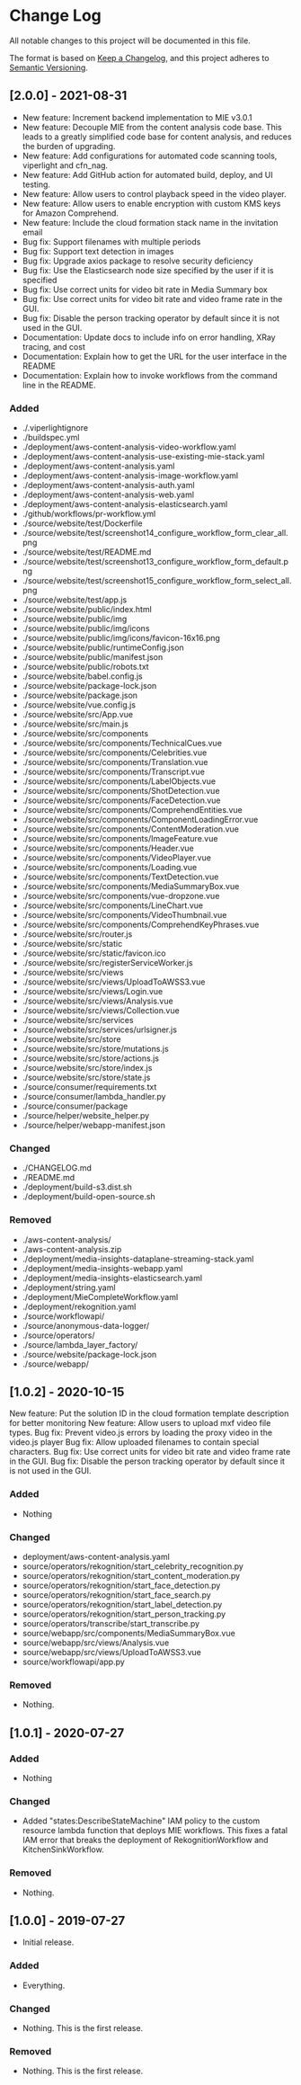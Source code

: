 # Change Log
All notable changes to this project will be documented in this file.

The format is based on [Keep a Changelog](https://keepachangelog.com/en/1.0.0/),
and this project adheres to [Semantic Versioning](https://semver.org/spec/v2.0.0.html).

## [2.0.0] - 2021-08-31

- New feature: Increment backend implementation to MIE v3.0.1
- New feature: Decouple MIE from the content analysis code base. This leads to a greatly simplified code base for content analysis, and reduces the burden of upgrading.
- New feature: Add configurations for automated code scanning tools, viperlight and cfn_nag.
- New feature: Add GitHub action for automated build, deploy, and UI testing.
- New feature: Allow users to control playback speed in the video player.
- New feature: Allow users to enable encryption with custom KMS keys for Amazon Comprehend.
- New feature: Include the cloud formation stack name in the invitation email
- Bug fix: Support filenames with multiple periods
- Bug fix: Support text detection in images
- Bug fix: Upgrade axios package to resolve security deficiency
- Bug fix: Use the Elasticsearch node size specified by the user if it is specified
- Bug fix: Use correct units for video bit rate in Media Summary box
- Bug fix: Use correct units for video bit rate and video frame rate in the GUI.
- Bug fix: Disable the person tracking operator by default since it is not used in the GUI.
- Documentation: Update docs to include info on error handling, XRay tracing, and cost
- Documentation: Explain how to get the URL for the user interface in the README
- Documentation: Explain how to invoke workflows from the command line in the README.

### Added
- ./.viperlightignore
- ./buildspec.yml
- ./deployment/aws-content-analysis-video-workflow.yaml
- ./deployment/aws-content-analysis-use-existing-mie-stack.yaml
- ./deployment/aws-content-analysis.yaml
- ./deployment/aws-content-analysis-image-workflow.yaml
- ./deployment/aws-content-analysis-auth.yaml
- ./deployment/aws-content-analysis-web.yaml
- ./deployment/aws-content-analysis-elasticsearch.yaml
- ./github/workflows/pr-workflow.yml
- ./source/website/test/Dockerfile
- ./source/website/test/screenshot14_configure_workflow_form_clear_all.png
- ./source/website/test/README.md
- ./source/website/test/screenshot13_configure_workflow_form_default.png
- ./source/website/test/screenshot15_configure_workflow_form_select_all.png
- ./source/website/test/app.js
- ./source/website/public/index.html
- ./source/website/public/img
- ./source/website/public/img/icons
- ./source/website/public/img/icons/favicon-16x16.png
- ./source/website/public/runtimeConfig.json
- ./source/website/public/manifest.json
- ./source/website/public/robots.txt
- ./source/website/babel.config.js
- ./source/website/package-lock.json
- ./source/website/package.json
- ./source/website/vue.config.js
- ./source/website/src/App.vue
- ./source/website/src/main.js
- ./source/website/src/components
- ./source/website/src/components/TechnicalCues.vue
- ./source/website/src/components/Celebrities.vue
- ./source/website/src/components/Translation.vue
- ./source/website/src/components/Transcript.vue
- ./source/website/src/components/LabelObjects.vue
- ./source/website/src/components/ShotDetection.vue
- ./source/website/src/components/FaceDetection.vue
- ./source/website/src/components/ComprehendEntities.vue
- ./source/website/src/components/ComponentLoadingError.vue
- ./source/website/src/components/ContentModeration.vue
- ./source/website/src/components/ImageFeature.vue
- ./source/website/src/components/Header.vue
- ./source/website/src/components/VideoPlayer.vue
- ./source/website/src/components/Loading.vue
- ./source/website/src/components/TextDetection.vue
- ./source/website/src/components/MediaSummaryBox.vue
- ./source/website/src/components/vue-dropzone.vue
- ./source/website/src/components/LineChart.vue
- ./source/website/src/components/VideoThumbnail.vue
- ./source/website/src/components/ComprehendKeyPhrases.vue
- ./source/website/src/router.js
- ./source/website/src/static
- ./source/website/src/static/favicon.ico
- ./source/website/src/registerServiceWorker.js
- ./source/website/src/views
- ./source/website/src/views/UploadToAWSS3.vue
- ./source/website/src/views/Login.vue
- ./source/website/src/views/Analysis.vue
- ./source/website/src/views/Collection.vue
- ./source/website/src/services
- ./source/website/src/services/urlsigner.js
- ./source/website/src/store
- ./source/website/src/store/mutations.js
- ./source/website/src/store/actions.js
- ./source/website/src/store/index.js
- ./source/website/src/store/state.js
- ./source/consumer/requirements.txt
- ./source/consumer/lambda_handler.py
- ./source/consumer/package
- ./source/helper/website_helper.py
- ./source/helper/webapp-manifest.json

### Changed
- ./CHANGELOG.md
- ./README.md
- ./deployment/build-s3.dist.sh
- ./deployment/build-open-source.sh

### Removed
- ./aws-content-analysis/
- ./aws-content-analysis.zip
- ./deployment/media-insights-dataplane-streaming-stack.yaml
- ./deployment/media-insights-webapp.yaml
- ./deployment/media-insights-elasticsearch.yaml
- ./deployment/string.yaml
- ./deployment/MieCompleteWorkflow.yaml
- ./deployment/rekognition.yaml
- ./source/workflowapi/
- ./source/anonymous-data-logger/
- ./source/operators/
- ./source/lambda_layer_factory/
- ./source/website/package-lock.json
- ./source/webapp/

## [1.0.2] - 2020-10-15

New feature: Put the solution ID in the cloud formation template description for better monitoring
New feature: Allow users to upload mxf video file types.
Bug fix: Prevent video.js errors by loading the proxy video in the video.js player
Bug fix: Allow uploaded filenames to contain special characters.
Bug fix: Use correct units for video bit rate and video frame rate in the GUI.
Bug fix: Disable the person tracking operator by default since it is not used in the GUI.

### Added
- Nothing

### Changed
- deployment/aws-content-analysis.yaml
- source/operators/rekognition/start_celebrity_recognition.py
- source/operators/rekognition/start_content_moderation.py
- source/operators/rekognition/start_face_detection.py
- source/operators/rekognition/start_face_search.py
- source/operators/rekognition/start_label_detection.py
- source/operators/rekognition/start_person_tracking.py
- source/operators/transcribe/start_transcribe.py
- source/webapp/src/components/MediaSummaryBox.vue
- source/webapp/src/views/Analysis.vue
- source/webapp/src/views/UploadToAWSS3.vue
- source/workflowapi/app.py

### Removed
- Nothing. 

## [1.0.1] - 2020-07-27
### Added
- Nothing

### Changed
- Added "states:DescribeStateMachine" IAM policy to the custom resource lambda function that deploys MIE workflows. This fixes a fatal IAM error that breaks the deployment of RekognitionWorkflow and KitchenSinkWorkflow.

### Removed
- Nothing. 

## [1.0.0] - 2019-07-27
- Initial release.

### Added
- Everything.

### Changed
- Nothing. This is the first release.

### Removed
- Nothing. This is the first release.

